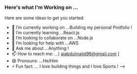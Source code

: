 ### Here's what I'm Working on ...


Here are some ideas to get you started:

- 🔭 I’m currently working on ...Building my personal Protfolio !
- 🌱 I’m currently learning ...React.js
- 👯 I’m looking to collaborate on ...Node.js
- 🤔 I’m looking for help with ...AWS
- 💬 Ask me about ...Anything !
- 📫 How to reach me: ...[ aiabdulmajid96@gmail.com ]
- 😄 Pronouns: ...He/Him
- ⚡ Fun fact: ... I love building things and I love Sports !
-->

